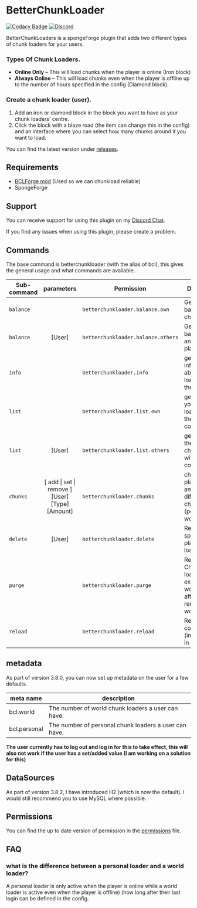 # BetterChunkLoader
[![Codacy Badge][CodacyImg]][codacyLink]
[![Discord][discordImg]][discordLink]

BetterChunkLoaders is a spongeForge plugin that adds two different types of chunk loaders for your users.

### Types Of Chunk Loaders.
- **Online Only** – This will load chunks when the player is online (Iron block) 
- **Always Online** – This will load chunks even when the player is offline up to the number of hours specified in the config (Diamond block).

### Create a chunk loader (user).
1. Add an iron or diamond block in the block you want to have as your chunk loaders' centre.
2. Click the block with a blaze road (the item can change this in the config) and an interface where you can select how many chunks around it you want to load.

You can find the latest version under [releases][ReleaseLink].

## Requirements 
 - [BCLForge mod][BCLForgeMod] (Used so we can chunkload reliable) 
 - SpongeForge
 
## Support
You can receive support for using this plugin on my [Discord Chat][discordLink].



If you find any issues when using this plugin, please create a problem.


## Commands
The base command is betterchunkloader (with the alias of bcl), this gives the general usage and what commands are available.

| Sub-command        | parameters           | Permission  | Description |
| ------------- |:-------------: | -----| ----- |
| `balance` |   | `betterchunkloader.balance.own` | Get your balance of chunkloaders.
| `balance` | [User]  | `betterchunkloader.balance.others` | Get your balance of  another player
| `info` |  | `betterchunkloader.info`  | get general information about chunk loaders on the server.
| `list` |  | `betterchunkloader.list.own` | get a list of your chunk loaders with the coordinates.
| `list` | [User] | `betterchunkloader.list.others` | get a list of the users chunk loaders with the coordinates.
| `chunks` | [ add \| set \| remove ] [User] [Type] [Amount] | `betterchunkloader.chunks` | change a players amount of the different chunk loaders (personal or world)
| `delete` | [User] | `betterchunkloader.delete`  | Remove the specified players chunk loaders.
| `purge` |  | `betterchunkloader.purge` | Remove Chunk loaders in not existing worlds (eg. after removing a world)
| `reload` |  | `betterchunkloader.reload` | Reloads the configuration (implemented in v.3.8.RC3) 

## metadata
As part of version 3.8.0, you can now set up metadata on the user for a few defaults.

| meta name        | description |
| ------------- | ----- |
| bcl.world | The number of world chunk loaders a user can have. |
| bcl.personal | The number of personal chunk loaders a user can have. |

**The user currently has to log out and log in for this to take effect, this will also not work if the user has a set/added value (I am working on a
 solution for this)**
 
## DataSources
As part of version 3.8.2, I have introduced H2 (which is now the default).
I would still recommend you to use MySQL where possible.

## Permissions
You can find the up to date version of permission in the [permissions][permissions] file.


## FAQ 
### what is the difference between a personal loader and a world loader? 
A personal loader is only active when the player is online while a world loader is active even when the player is offline) (how long after their last login can be defined in the config. 




[discordLink]: https://discord.gg/MD6qGAd
[discordImg]: https://img.shields.io/badge/Support-Discord-7289DA.svg
[CodacyImg]: https://api.codacy.com/project/badge/Grade/3fb6acd7449047798d24928bc94ca347
[CodacyLink]: https://www.codacy.com/app/KasperFranz/BetterChunkLoader?utm_source=github.com&utm_medium=referral&utm_content=KasperFranz/BetterChunkLoader&utm_campaign=badger
[bclForgeMod]: https://github.com/KasperFranz/BCLForgeLib
[ReleaseLink]: https://github.com/KasperFranz/BetterChunkLoader/releases
[permissions]: /src/main/java/guru/franz/mc/bcl/utils/Permission.java
